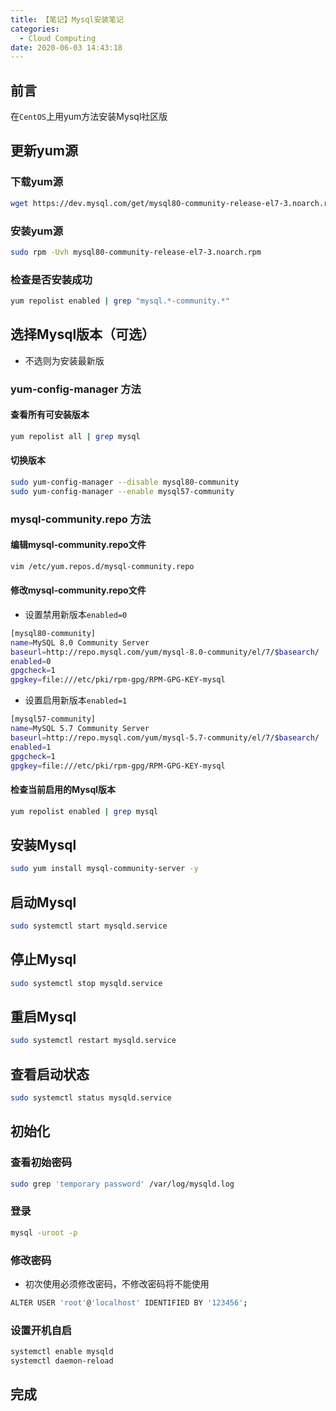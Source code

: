 ```yaml
---
title: 【笔记】Mysql安装笔记
categories:
  - Cloud Computing
date: 2020-06-03 14:43:18
---
```


## 前言

在`CentOS`上用yum方法安装Mysql社区版

<!-- more -->

## 更新yum源

### 下载yum源

``` sh
wget https://dev.mysql.com/get/mysql80-community-release-el7-3.noarch.rpm
```

### 安装yum源

``` sh
sudo rpm -Uvh mysql80-community-release-el7-3.noarch.rpm
```

### 检查是否安装成功

``` sh
yum repolist enabled | grep "mysql.*-community.*"
```

## 选择Mysql版本（可选）

- 不选则为安装最新版

### yum-config-manager 方法

#### 查看所有可安装版本

``` sh
yum repolist all | grep mysql
```

#### 切换版本

``` sh
sudo yum-config-manager --disable mysql80-community
sudo yum-config-manager --enable mysql57-community
```

### mysql-community.repo 方法

#### 编辑mysql-community.repo文件

``` sh
vim /etc/yum.repos.d/mysql-community.repo
```

#### 修改mysql-community.repo文件

- 设置禁用新版本`enabled=0`

``` sh
[mysql80-community]
name=MySQL 8.0 Community Server
baseurl=http://repo.mysql.com/yum/mysql-8.0-community/el/7/$basearch/
enabled=0
gpgcheck=1
gpgkey=file:///etc/pki/rpm-gpg/RPM-GPG-KEY-mysql
```

- 设置启用新版本`enabled=1`

``` sh
[mysql57-community]
name=MySQL 5.7 Community Server
baseurl=http://repo.mysql.com/yum/mysql-5.7-community/el/7/$basearch/
enabled=1
gpgcheck=1
gpgkey=file:///etc/pki/rpm-gpg/RPM-GPG-KEY-mysql
```

#### 检查当前启用的Mysql版本

``` sh
yum repolist enabled | grep mysql
```

## 安装Mysql

``` sh
sudo yum install mysql-community-server -y
```

## 启动Mysql

``` sh
sudo systemctl start mysqld.service
```

## 停止Mysql

``` sh
sudo systemctl stop mysqld.service
```

## 重启Mysql

``` sh
sudo systemctl restart mysqld.service
```

## 查看启动状态

``` sh
sudo systemctl status mysqld.service
```

## 初始化

### 查看初始密码

``` sh
sudo grep 'temporary password' /var/log/mysqld.log
```

### 登录

``` sh
mysql -uroot -p
```

### 修改密码

- 初次使用必须修改密码，不修改密码将不能使用

``` sh
ALTER USER 'root'@'localhost' IDENTIFIED BY '123456';
```

### 设置开机自启

``` sh
systemctl enable mysqld
systemctl daemon-reload
```

## 完成

